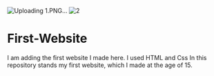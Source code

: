 ![Uploading 1.PNG…]()
![2](https://user-images.githubusercontent.com/85937486/126038220-b880d2a9-46bc-48f8-98e4-d8d9702bf312.PNG)
# First-Website
I am adding the first website I made here. I used HTML and Css
In this repository stands my first website, which I made at the age of 15.
